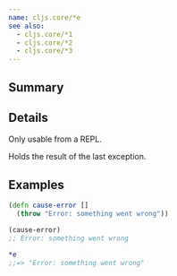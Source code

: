 ```yaml
---
name: cljs.core/*e
see also:
  - cljs.core/*1
  - cljs.core/*2
  - cljs.core/*3
---
```


## Summary

## Details

Only usable from a REPL.

Holds the result of the last exception.

## Examples

```clj
(defn cause-error []
  (throw "Error: something went wrong"))

(cause-error)
;; Error: something went wrong

*e
;;=> "Error: something went wrong"
```
